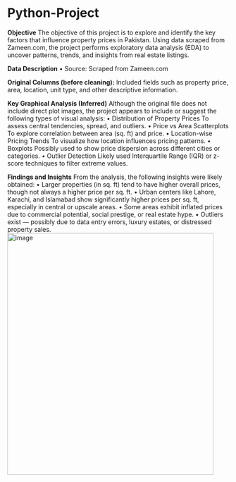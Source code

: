 # Python-Project
**Objective**
The objective of this project is to explore and identify the key factors that influence property prices in Pakistan. Using data scraped from Zameen.com, the project performs exploratory data analysis (EDA) to uncover patterns, trends, and insights from real estate listings.

**Data Description**
•	Source: Scraped from Zameen.com

**Original Columns (before cleaning):**
Included fields such as property price, area, location, unit type, and other descriptive information.

**Key Graphical Analysis (Inferred)**
Although the original file does not include direct plot images, the project appears to include or suggest the following types of visual analysis:
•	Distribution of Property Prices
To assess central tendencies, spread, and outliers.
•	Price vs Area Scatterplots
To explore correlation between area (sq. ft) and price.
•	Location-wise Pricing Trends
To visualize how location influences pricing patterns.
•	Boxplots
Possibly used to show price dispersion across different cities or categories.
•	Outlier Detection
Likely used Interquartile Range (IQR) or z-score techniques to filter extreme values.

**Findings and Insights**
From the analysis, the following insights were likely obtained:
•	Larger properties (in sq. ft) tend to have higher overall prices, though not always a higher price per sq. ft.
•	Urban centers like Lahore, Karachi, and Islamabad show significantly higher prices per sq. ft, especially in central or upscale areas.
•	Some areas exhibit inflated prices due to commercial potential, social prestige, or real estate hype.
•	Outliers exist — possibly due to data entry errors, luxury estates, or distressed property sales.
<img width="468" height="549" alt="image" src="https://github.com/user-attachments/assets/d9e32dfc-3e87-4614-980a-dd364f191c9a" />
